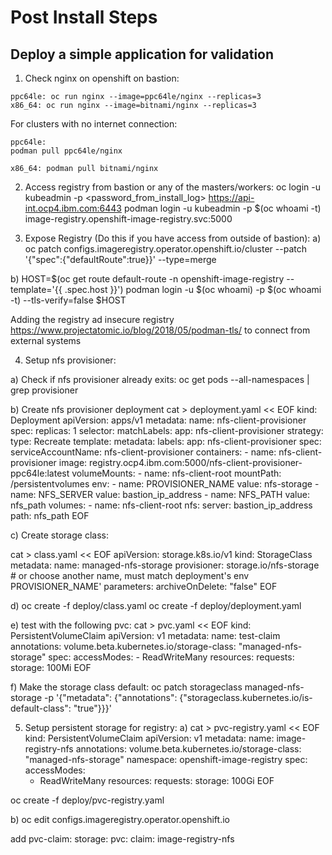 # Post Install Steps

## Deploy a simple application for validation
1) Check nginx on openshift on bastion:
```
ppc64le: oc run nginx --image=ppc64le/nginx --replicas=3
x86_64: oc run nginx --image=bitnami/nginx --replicas=3
```

For clusters with no internet connection:
```
ppc64le: 
podman pull ppc64le/nginx

x86_64: podman pull bitnami/nginx
```

2) Access registry from bastion or any of the masters/workers:
oc login -u kubeadmin -p <password_from_install_log> https://api-int.ocp4.ibm.com:6443
podman login -u kubeadmin -p $(oc whoami -t) image-registry.openshift-image-registry.svc:5000

3) Expose Registry (Do this if you have access from outside of bastion):
a) oc patch configs.imageregistry.operator.openshift.io/cluster --patch '{"spec":{"defaultRoute":true}}' --type=merge

b) HOST=$(oc get route default-route -n openshift-image-registry --template='{{ .spec.host }}')
podman login -u $(oc whoami) -p $(oc whoami -t) --tls-verify=false $HOST 

Adding the registry ad insecure registry https://www.projectatomic.io/blog/2018/05/podman-tls/ to 
connect from external systems

4) Setup nfs provisioner:

a) Check if nfs provisioner already exits:
oc get pods --all-namespaces | grep provisioner

b) Create nfs provisioner deployment
cat > deployment.yaml << EOF
kind: Deployment
apiVersion: apps/v1
metadata:
  name: nfs-client-provisioner
spec:
  replicas: 1
  selector:
    matchLabels:
      app: nfs-client-provisioner
  strategy:
    type: Recreate
  template:
    metadata:
      labels:
        app: nfs-client-provisioner
    spec:
      serviceAccountName: nfs-client-provisioner
      containers:
        - name: nfs-client-provisioner
          image: registry.ocp4.ibm.com:5000/nfs-client-provisioner-ppc64le:latest
          volumeMounts:
            - name: nfs-client-root
              mountPath: /persistentvolumes
          env:
            - name: PROVISIONER_NAME
              value: nfs-storage
            - name: NFS_SERVER
              value: bastion_ip_address
            - name: NFS_PATH
              value: nfs_path
      volumes:
        - name: nfs-client-root
          nfs:
            server: bastion_ip_address
            path: nfs_path
EOF

c) Create storage class:

cat > class.yaml << EOF
apiVersion: storage.k8s.io/v1
kind: StorageClass
metadata:
  name: managed-nfs-storage
provisioner: storage.io/nfs-storage # or choose another name, must match deployment's env PROVISIONER_NAME'
parameters:
  archiveOnDelete: "false"
EOF

d) 
oc create -f deploy/class.yaml 
oc create -f deploy/deployment.yaml

e) test with the following pvc:
cat > pvc.yaml << EOF
kind: PersistentVolumeClaim
apiVersion: v1
metadata:
  name: test-claim
  annotations:
    volume.beta.kubernetes.io/storage-class: "managed-nfs-storage"
spec:
  accessModes:
    - ReadWriteMany
  resources:
    requests:
      storage: 100Mi
EOF

f) Make the storage class default:
oc patch storageclass managed-nfs-storage -p '{"metadata": {"annotations": {"storageclass.kubernetes.io/is-default-class": "true"}}}'

5) Setup persistent storage for registry:
a) 
cat > pvc-registry.yaml << EOF
kind: PersistentVolumeClaim
apiVersion: v1
metadata:
  name: image-registry-nfs
  annotations:
    volume.beta.kubernetes.io/storage-class: "managed-nfs-storage"
  namespace: openshift-image-registry
spec:
  accessModes:
    - ReadWriteMany
  resources:
    requests:
      storage: 100Gi
EOF

oc create -f deploy/pvc-registry.yaml

b) oc edit configs.imageregistry.operator.openshift.io

add pvc-claim:
storage:
  pvc:
    claim: image-registry-nfs